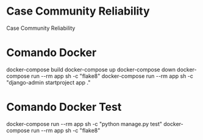 # Case Community Reliability
Case Community Reliability

# Comando Docker
docker-compose build
docker-compose up
docker-compose down
docker-compose run --rm app sh -c "flake8"
docker-compose run --rm app sh -c "django-admin startproject app ."

# Comando Docker Test
docker-compose run --rm app sh -c "python manage.py test"
docker-compose run --rm app sh -c "flake8"
